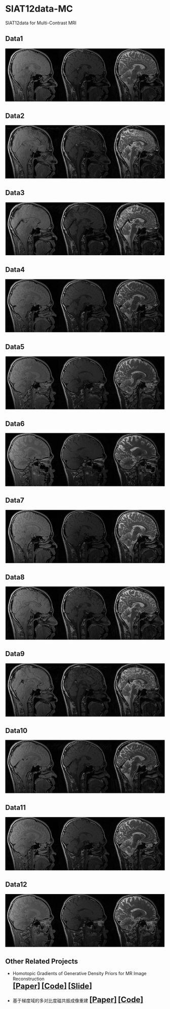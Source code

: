 # SIAT12data-MC
SIAT12data for Multi-Contrast MRI


## Data1
<div align="center"><img src="https://github.com/yqx7150/SIAT12data-MC/blob/main/Figures2/MCdata01.png"> </div>    


## Data2
<div align="center"><img src="https://github.com/yqx7150/SIAT12data-MC/blob/main/Figures2/MCdata02.png"> </div>    


## Data3
<div align="center"><img src="https://github.com/yqx7150/SIAT12data-MC/blob/main/Figures2/MCdata03.png"> </div>    


## Data4
<div align="center"><img src="https://github.com/yqx7150/SIAT12data-MC/blob/main/Figures2/MCdata04.png"> </div>    


## Data5
<div align="center"><img src="https://github.com/yqx7150/SIAT12data-MC/blob/main/Figures2/MCdata05.png"> </div>    


## Data6
<div align="center"><img src="https://github.com/yqx7150/SIAT12data-MC/blob/main/Figures2/MCdata06.png"> </div>    


## Data7
<div align="center"><img src="https://github.com/yqx7150/SIAT12data-MC/blob/main/Figures2/MCdata07.png"> </div>    


## Data8
<div align="center"><img src="https://github.com/yqx7150/SIAT12data-MC/blob/main/Figures2/MCdata08.png"> </div>    


## Data9
<div align="center"><img src="https://github.com/yqx7150/SIAT12data-MC/blob/main/Figures2/MCdata09.png"> </div>    


## Data10
<div align="center"><img src="https://github.com/yqx7150/SIAT12data-MC/blob/main/Figures2/MCdata10.png"> </div>    


## Data11
<div align="center"><img src="https://github.com/yqx7150/SIAT12data-MC/blob/main/Figures2/MCdata11.png"> </div>    


## Data12
<div align="center"><img src="https://github.com/yqx7150/SIAT12data-MC/blob/main/Figures2/MCdata12.png"> </div>    


## Other Related Projects
 * Homotopic Gradients of Generative Density Priors for MR Image Reconstruction  
[<font size=5>**[Paper]**</font>](https://ieeexplore.ieee.org/abstract/document/9435335)   [<font size=5>**[Code]**</font>](https://github.com/yqx7150/HGGDP) [<font size=5>**[Slide]**</font>](https://github.com/yqx7150/HGGDP/tree/master/Slide)
 
  * 基于梯度域的多对比度磁共振成像重建 
[<font size=5>**[Paper]**</font>](https://info.cqvip.com/Qikan/Article/Detail?id=7107589444)   [<font size=5>**[Code]**</font>](https://github.com/yqx7150/UDLGD)

